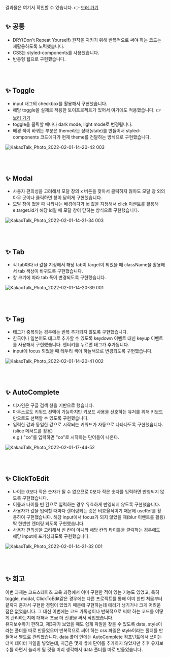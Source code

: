 결과물은 여기서 확인할 수 있습니다. 👉 [보러 가기](https://kaehehehe.github.io/wanted_pre_onboarding/)
<br />

## ✨ 공통
- DRY(Don't Repeat Yourself) 원칙을 지키기 위해 반복적으로 써야 하는 코드는 재활용하도록 노력했습니다.
- CSS는 styled-components를 사용했습니다.
- 반응형 웹으로 구현했습니다.

<br />
<br />

## ✨ Toggle
- input 태그의 checkbox를 활용해서 구현했습니다.
- 해당 toggle을 실제로 적용한 토이프로젝트가 있어서 여기에도 적용했습니다. 👉 [보러 가기](https://kaehehehe.github.io/my-pomodoro/)
- toggle을 클릭할 때마다 dark mode, light mode로 변경됩니다.
- 배경 색이 바뀌는 부분은 theme라는 상태(state)를 만들어서 styled-components 코드에다가 현재 theme를 전달하는 방식으로 구현했습니다.

![KakaoTalk_Photo_2022-02-01-14-20-42 003](https://user-images.githubusercontent.com/77221488/151917051-7b17c974-ff74-4e1c-ba0f-6ec7bd7996c1.gif)

<br />
<br />

## ✨ Modal
- 사용자 편의성을 고려해서 모달 창의 x 버튼을 찾아서 클릭하지 않아도 모달 창 외의 아무 곳이나 클릭하면 창이 닫히게 구현했습니다.
- 모달 창이 떴을 때 나타나는 배경에다가 id 값을 지정해서 click 이벤트를 활용해 e.target.id가 해당 id일 때 모달 창이 닫히는 방식으로 구현했습니다. 

![KakaoTalk_Photo_2022-02-01-14-21-34 003](https://user-images.githubusercontent.com/77221488/151917113-97a8a286-9d36-4335-8e16-dbae69b3c6cc.gif)

<br />
<br />

## ✨ Tab
- 각 tab마다 id 값을 지정해서 해당 tab이 target이 되었을 때 className을 활용해서 tab 색상이 바뀌도록 구현했습니다.
- 창 크기에 따라 tab 폭이 변경되도록 구현했습니다.

![KakaoTalk_Photo_2022-02-01-14-20-39 001](https://user-images.githubusercontent.com/77221488/151917158-24459494-9b31-4cb3-bbcd-c32466a8843d.gif)

<br />
<br />

## ✨ Tag
- 태그가 중복되는 경우에는 반복 추가되지 않도록 구현했습니다.
- 한국어나 일본어도 태그로 추가할 수 있도록 keydown 이벤트 대신 keyup 이벤트를 사용해서 구현했습니다. 엔터키를 누르면 태그가 추가됩니다.
- input에 focus 되었을 때 테두리 색이 하늘색으로 변경되도록 구현했습니다.

![KakaoTalk_Photo_2022-02-01-14-20-41 002](https://user-images.githubusercontent.com/77221488/151917175-80e92835-b9c3-4600-80fd-c4f4c7fbc36c.gif)

<br />
<br />

## ✨ AutoComplete
- 디자인은 구글 검색 창을 기반으로 했습니다.
- 마우스로도 키워드 선택이 가능하지만 키보드 사용을 선호하는 유저를 위해 키보드만으로도 선택할 수 있도록 구현했습니다.
- 입력한 값과 동일한 값으로 시작되는 키워드가 자동으로 나타나도록 구현했습니다.(slice 메서드를 활용)<br/> e.g.) "co"를 입력하면 "co"로 시작하는 단어들이 나온다.

![KakaoTalk_Photo_2022-02-01-17-44-52](https://user-images.githubusercontent.com/77221488/151937614-bb5c8bc9-a817-47cf-ae70-a9db0c849601.gif)

<br />
<br />

## ✨ ClickToEdit
- 나이는 0보다 작은 숫자가 될 수 없으므로 0보다 작은 숫자를 입력하면 반영되지 않도록 구현했습니다.
- 이름과 나이를 빈 칸으로 입력하는 경우 유효하게 반영되지 않도록 구현했습니다.
- 사용자가 값을 입력할 때마다 렌더링되는 것은 비효율적이기 때문에 useRef를 활용하여 구현했습니다. 해당 input에서 focus가 되지 않았을 때(blur 이벤트를 활용) 딱 한번만 렌더링 되도록 구현했습니다.
- 사용자 편의성을 고려해서 빈 칸이 아니라 해당 칸의 타이틀을 클릭하는 경우에도 해당 input에 포커싱되도록 구현했습니다.

![KakaoTalk_Photo_2022-02-01-14-21-32 001](https://user-images.githubusercontent.com/77221488/151917198-ff2b056c-6efa-4901-81f8-3b1abb820dbc.gif)

<br />
<br />

## ✨ 회고
이번 과제는 코드스테이츠 교육 과정에서 이미 구현한 적이 있는 기능도 있었고, 특히 toggle, modal, ClickToEdit같은 경우에는 다른 프로젝트를 통해 이미 한번 처음부터 끝까지 혼자서 구현한 경험이 있었기 때문에 구현하는데 에러가 생기거나 크게 어려운 점은 없었습니다. 그 대신 이번에는 코드 가독성이나 반복적으로 써야 하는 코드를 어떻게 관리하는지에 대해서 조금 더 신경을 써서 작업했습니다.
<br />
유지보수하기 편하고, 제3자가 보았을 때도 쉽게 파일을 찾을 수 있도록 data, style이라는 폴더를 따로 만들었으며 반복적으로 써야 하는 css 파일은 style이라는 폴더를 만들어서 별도로 관리했습니다. data 폴더 안에는 AutoComplete 컴포넌트에서 쓰이는 더미 데이터 파일을 넣었는데, 지금은 몇개 밖에 단어를 추가하지 않았지만 추후 유지보수를 하면서 늘리게 될 것을 미리 생각해서 data 폴더를 따로 만들었습니다.
